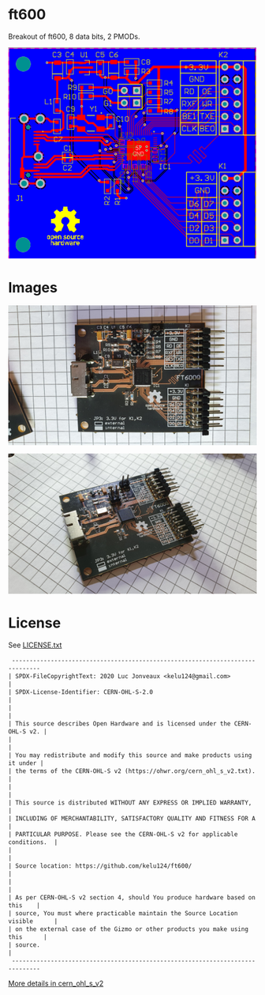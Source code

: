 # ft600

Breakout of ft600, 8 data bits, 2 PMODs.

![](ft600.png)

# Images

![](/images/20210323_210219.jpg)

![](/images/20210323_210100.jpg)

# License

See [LICENSE.txt](LICENSE.txt)

```
 ------------------------------------------------------------------------------
| SPDX-FileCopyrightText: 2020 Luc Jonveaux <kelu124@gmail.com>                |
| SPDX-License-Identifier: CERN-OHL-S-2.0                                      |
|                                                                              |
| This source describes Open Hardware and is licensed under the CERN-OHL-S v2. |
|                                                                              |
| You may redistribute and modify this source and make products using it under |
| the terms of the CERN-OHL-S v2 (https://ohwr.org/cern_ohl_s_v2.txt).         |
|                                                                              |
| This source is distributed WITHOUT ANY EXPRESS OR IMPLIED WARRANTY,          |
| INCLUDING OF MERCHANTABILITY, SATISFACTORY QUALITY AND FITNESS FOR A         |
| PARTICULAR PURPOSE. Please see the CERN-OHL-S v2 for applicable conditions.  |
|                                                                              |
| Source location: https://github.com/kelu124/ft600/                           |
|                                                                              |
| As per CERN-OHL-S v2 section 4, should You produce hardware based on this    |
| source, You must where practicable maintain the Source Location visible      |
| on the external case of the Gizmo or other products you make using this      |
| source.                                                                      |
 ------------------------------------------------------------------------------
```

[More details in cern_ohl_s_v2](https://ohwr.org/project/cernohl/wikis/Documents/CERN-OHL-version-2)


